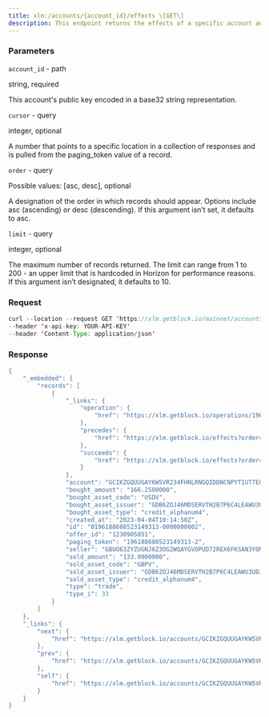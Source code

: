 ```yaml
---
title: xlm:/accounts/{account_id}/effects \[GET\]
description: This endpoint returns the effects of a specific account and can be usedin streaming mode. Streaming mode allows you to listen for new effectsfor this account as they are added to the Stellar ledger. If called instreaming mode, Horizon will start at the earliest known effect unless acursor is set, in which case it will start from that cursor. By settingthe cursor value to now, you can stream effects created since yourrequest time.
---
```


### Parameters


`account_id` - path

string, required

This account's public key encoded in a base32 string representation.

`cursor` - query

integer, optional

A number that points to a specific location in a collection of responses
and is pulled from the paging_token value of a record.

`order` - query

Possible values: \[asc, desc\], optional

A designation of the order in which records should appear. Options
include asc (ascending) or desc (descending). If this argument isn’t
set, it defaults to asc.

`limit` - query

integer, optional

The maximum number of records returned. The limit can range from 1 to
200 - an upper limit that is hardcoded in Horizon for performance
reasons. If this argument isn’t designated, it defaults to 10.

### Request

``` java
curl --location --request GET 'https://xlm.getblock.io/mainnet/accounts/GCIKZGQUUGAYKW5VR234FHNLRNGQIDDNCNPYTIUT7EGWKYKDAA6GKHCZ/effects?limit=5' 
--header 'x-api-key: YOUR-API-KEY' 
--header 'Content-Type: application/json'
```

###  Response

``` java
{
    "_embedded": {
        "records": [
            {
                "_links": {
                    "operation": {
                        "href": "https://xlm.getblock.io/operations/196188608523149313"
                    },
                    "precedes": {
                        "href": "https://xlm.getblock.io/effects?order=asc&cursor=196188608523149313-2"
                    },
                    "succeeds": {
                        "href": "https://xlm.getblock.io/effects?order=desc&cursor=196188608523149313-2"
                    }
                },
                "account": "GCIKZGQUUGAYKW5VR234FHNLRNGQIDDNCNPYTIUT7EGWKYKDAA6GKHCZ",
                "bought_amount": "166.2500000",
                "bought_asset_code": "USDV",
                "bought_asset_issuer": "GDB6ZOJ46MDSERVTH2B7P6C4LEAWU3UDJZLPUFERROEDV774U4AQIG5G",
                "bought_asset_type": "credit_alphanum4",
                "created_at": "2023-04-04T10:14:50Z",
                "id": "0196188608523149313-0000000002",
                "offer_id": "1230905851",
                "paging_token": "196188608523149313-2",
                "seller": "GBUO63ZYZUGNJ6Z3OG2WQAYGVOPUD72REX6FKSAN3YOMUR3OYAPVYOPU",
                "sold_amount": "133.0000000",
                "sold_asset_code": "GBPV",
                "sold_asset_issuer": "GDB6ZOJ46MDSERVTH2B7P6C4LEAWU3UDJZLPUFERROEDV774U4AQIG5G",
                "sold_asset_type": "credit_alphanum4",
                "type": "trade",
                "type_i": 33
            }
        ]
    },
    "_links": {
        "next": {
            "href": "https://xlm.getblock.io/accounts/GCIKZGQUUGAYKW5VR234FHNLRNGQIDDNCNPYTIUT7EGWKYKDAA6GKHCZ/effects?cursor=196188621408133121-2&limit=5&order=asc"
        },
        "prev": {
            "href": "https://xlm.getblock.io/accounts/GCIKZGQUUGAYKW5VR234FHNLRNGQIDDNCNPYTIUT7EGWKYKDAA6GKHCZ/effects?cursor=196188608523149313-2&limit=5&order=desc"
        },
        "self": {
            "href": "https://xlm.getblock.io/accounts/GCIKZGQUUGAYKW5VR234FHNLRNGQIDDNCNPYTIUT7EGWKYKDAA6GKHCZ/effects?cursor=&limit=5&order=asc"
        }
    }
}
```

